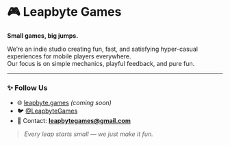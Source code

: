 # 🎮 Leapbyte Games

**Small games, big jumps.**

We’re an indie studio creating fun, fast, and satisfying hyper-casual experiences for mobile players everywhere.  
Our focus is on simple mechanics, playful feedback, and pure fun.

---

### ✨ Follow Us
- 🌐 [leapbyte.games](https://leapbyte.games) *(coming soon)*  
- 🐦 [@LeapbyteGames](https://twitter.com/LeapbyteGames)  
- 💬 Contact: **leapbytegames@gmail.com**

> *Every leap starts small — we just make it fun.*
